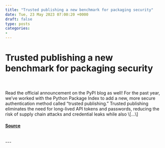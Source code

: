 ```yaml
---
title: "Trusted publishing a new benchmark for packaging security"
date: Tue, 23 May 2023 07:00:20 +0000
draft: false
type: posts
categories: 
- 
---
```

# Trusted publishing a new benchmark for packaging security

<br/>

<br/>
Read the official announcement on the PyPI blog as well! For the past year, we’ve worked with the Python Package Index to add a new, more secure authentication method called “trusted publishing.” Trusted publishing eliminates the need for long-lived API tokens and passwords, reducing the risk of supply chain attacks and credential leaks while also \[…\]

#### [Source](https://blog.trailofbits.com/2023/05/23/trusted-publishing-a-new-benchmark-for-packaging-security/)

<br/>
---
